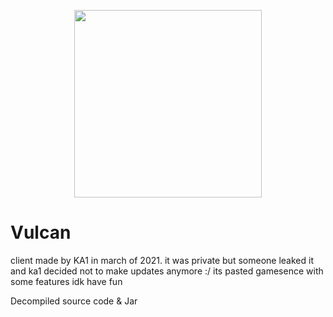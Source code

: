 <p align="center">
  <img width="300" height="300" src="https://dl.uploadgram.me/61b0b943c92c0g?raw">
</p>


# Vulcan

client made by KA1 in march of 2021. it was private but someone leaked it and ka1 decided not to make updates anymore :/ its pasted gamesence with some features idk have fun

Decompiled source code & Jar
